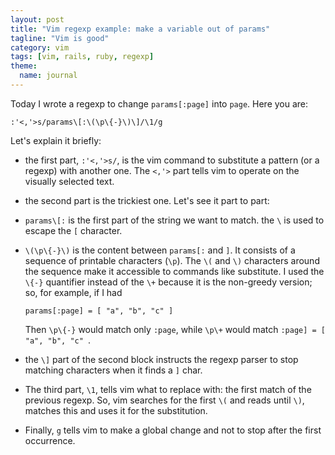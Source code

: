 ```yaml
---
layout: post
title: "Vim regexp example: make a variable out of params"
tagline: "Vim is good"
category: vim
tags: [vim, rails, ruby, regexp]
theme:
  name: journal
---
```


Today I wrote a regexp to change `params[:page]` into `page`. Here you
are:

    :'<,'>s/params\[:\(\p\{-}\)\]/\1/g

Let's explain it briefly:

* the first part, `:'<,'>s/`, is the vim command to substitute a pattern
   (or a regexp) with another one. The `<,'>` part tells vim to operate
   on the visually selected text.

* the second part is the trickiest one. Let's see it part to part:

* `params\[:` is the first part of the string we want to match. the `\`
   is used to escape the `[` character.

* `\(\p\{-}\)` is the content between `params[:` and `]`. It consists
   of a sequence of printable characters (`\p`). The `\(` and `\)`
characters around the sequence make it accessible to commands like
substitute.  I used the `\{-}` quantifier instead of the `\+` because it
is the non-greedy version; so, for example, if I had

      params[:page] = [ "a", "b", "c" ]


     Then `\p\{-}` would match only `:page`, while `\p\+` would match 
`:page] = [ "a", "b", "c" `.

* the `\]` part of the second block instructs the regexp parser to stop
  matching characters when it finds a `]` char.

* The third part, `\1`, tells vim what to replace with: the first match
  of the previous regexp. So, vim searches for the first `\(` and reads
until `\)`, matches this and uses it for the substitution.

* Finally, `g` tells vim to make a global change and not to stop after
   the first occurrence.

